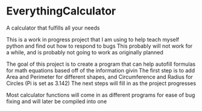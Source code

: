 # EverythingCalculator
A calculator that fulfills all your needs

This is a work in progress project that I am using to help teach myself python and find out how to respond to bugs
This probably will not work for a while, and is probably not going to work as originally planned

The goal of this project is to create a program that can help autofill formulas for math equations based off of the information givin
The first step is to add Area and Perimeter for different shapes, and Circumference and Radius for Circles (Pi is set as 3.142)
The next steps will fill in as the project progresses

Most calculator functions will come in as different programs for ease of bug fixing and will later be compiled into one
